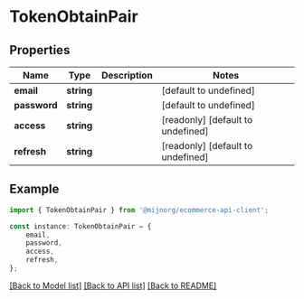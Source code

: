 # TokenObtainPair


## Properties

Name | Type | Description | Notes
------------ | ------------- | ------------- | -------------
**email** | **string** |  | [default to undefined]
**password** | **string** |  | [default to undefined]
**access** | **string** |  | [readonly] [default to undefined]
**refresh** | **string** |  | [readonly] [default to undefined]

## Example

```typescript
import { TokenObtainPair } from '@mijnorg/ecommerce-api-client';

const instance: TokenObtainPair = {
    email,
    password,
    access,
    refresh,
};
```

[[Back to Model list]](../README.md#documentation-for-models) [[Back to API list]](../README.md#documentation-for-api-endpoints) [[Back to README]](../README.md)
